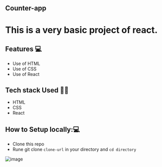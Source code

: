 ## Counter-app
# This is a very basic project of react.

## Features 💻
- Use of HTML
- Use of CSS
- Use of React

## Tech stack Used 🧑‍💻
- HTML
- CSS
- React

## How to Setup locally:💻
- Clone this repo
- Rune git clone ` clone-url ` in your directory and `cd directory`

![image](https://github.com/user-attachments/assets/f0d6381a-91fe-455c-b5e9-4f5d8cd6fda0)
